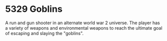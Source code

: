 # 5329 Goblins

A run and gun shooter in an alternate world war 2 universe.  The player has a variety of weapons and environmental weapons to reach the ultimate goal of escaping and slaying the "goblins".

